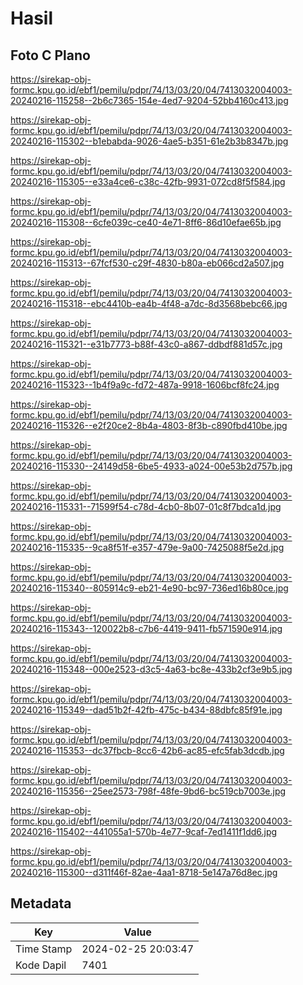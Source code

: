 # Hasil

## Foto C Plano

https://sirekap-obj-formc.kpu.go.id/ebf1/pemilu/pdpr/74/13/03/20/04/7413032004003-20240216-115258--2b6c7365-154e-4ed7-9204-52bb4160c413.jpg

https://sirekap-obj-formc.kpu.go.id/ebf1/pemilu/pdpr/74/13/03/20/04/7413032004003-20240216-115302--b1ebabda-9026-4ae5-b351-61e2b3b8347b.jpg

https://sirekap-obj-formc.kpu.go.id/ebf1/pemilu/pdpr/74/13/03/20/04/7413032004003-20240216-115305--e33a4ce6-c38c-42fb-9931-072cd8f5f584.jpg

https://sirekap-obj-formc.kpu.go.id/ebf1/pemilu/pdpr/74/13/03/20/04/7413032004003-20240216-115308--6cfe039c-ce40-4e71-8ff6-86d10efae65b.jpg

https://sirekap-obj-formc.kpu.go.id/ebf1/pemilu/pdpr/74/13/03/20/04/7413032004003-20240216-115313--67fcf530-c29f-4830-b80a-eb066cd2a507.jpg

https://sirekap-obj-formc.kpu.go.id/ebf1/pemilu/pdpr/74/13/03/20/04/7413032004003-20240216-115318--ebc4410b-ea4b-4f48-a7dc-8d3568bebc66.jpg

https://sirekap-obj-formc.kpu.go.id/ebf1/pemilu/pdpr/74/13/03/20/04/7413032004003-20240216-115321--e31b7773-b88f-43c0-a867-ddbdf881d57c.jpg

https://sirekap-obj-formc.kpu.go.id/ebf1/pemilu/pdpr/74/13/03/20/04/7413032004003-20240216-115323--1b4f9a9c-fd72-487a-9918-1606bcf8fc24.jpg

https://sirekap-obj-formc.kpu.go.id/ebf1/pemilu/pdpr/74/13/03/20/04/7413032004003-20240216-115326--e2f20ce2-8b4a-4803-8f3b-c890fbd410be.jpg

https://sirekap-obj-formc.kpu.go.id/ebf1/pemilu/pdpr/74/13/03/20/04/7413032004003-20240216-115330--24149d58-6be5-4933-a024-00e53b2d757b.jpg

https://sirekap-obj-formc.kpu.go.id/ebf1/pemilu/pdpr/74/13/03/20/04/7413032004003-20240216-115331--71599f54-c78d-4cb0-8b07-01c8f7bdca1d.jpg

https://sirekap-obj-formc.kpu.go.id/ebf1/pemilu/pdpr/74/13/03/20/04/7413032004003-20240216-115335--9ca8f51f-e357-479e-9a00-7425088f5e2d.jpg

https://sirekap-obj-formc.kpu.go.id/ebf1/pemilu/pdpr/74/13/03/20/04/7413032004003-20240216-115340--805914c9-eb21-4e90-bc97-736ed16b80ce.jpg

https://sirekap-obj-formc.kpu.go.id/ebf1/pemilu/pdpr/74/13/03/20/04/7413032004003-20240216-115343--120022b8-c7b6-4419-9411-fb571590e914.jpg

https://sirekap-obj-formc.kpu.go.id/ebf1/pemilu/pdpr/74/13/03/20/04/7413032004003-20240216-115348--000e2523-d3c5-4a63-bc8e-433b2cf3e9b5.jpg

https://sirekap-obj-formc.kpu.go.id/ebf1/pemilu/pdpr/74/13/03/20/04/7413032004003-20240216-115349--dad51b2f-42fb-475c-b434-88dbfc85f91e.jpg

https://sirekap-obj-formc.kpu.go.id/ebf1/pemilu/pdpr/74/13/03/20/04/7413032004003-20240216-115353--dc37fbcb-8cc6-42b6-ac85-efc5fab3dcdb.jpg

https://sirekap-obj-formc.kpu.go.id/ebf1/pemilu/pdpr/74/13/03/20/04/7413032004003-20240216-115356--25ee2573-798f-48fe-9bd6-bc519cb7003e.jpg

https://sirekap-obj-formc.kpu.go.id/ebf1/pemilu/pdpr/74/13/03/20/04/7413032004003-20240216-115402--441055a1-570b-4e77-9caf-7ed1411f1dd6.jpg

https://sirekap-obj-formc.kpu.go.id/ebf1/pemilu/pdpr/74/13/03/20/04/7413032004003-20240216-115300--d311f46f-82ae-4aa1-8718-5e147a76d8ec.jpg


## Metadata

| Key        | Value               |
| ---------- | ------------------- |
| Time Stamp | 2024-02-25 20:03:47 |
| Kode Dapil | 7401                |



